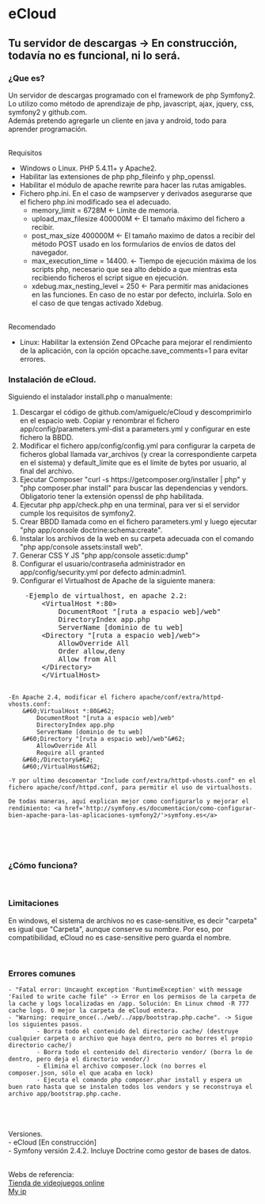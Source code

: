 ﻿<h1>eCloud</h1>

<h2>Tu servidor de descargas -> En construcción, todavía no es funcional, ni lo será.</h2>

<h3>¿Que es?</h3>


Un servidor de descargas programado con el framework de php Symfony2.<br>
Lo utilizo como método de aprendizaje de php, javascript, ajax, jquery, css, symfony2 y github.com. <br>
Además pretendo agregarle un cliente en java y android, todo para aprender programación.<br>

<br>
Requisitos
<ul>
	<li>Windows o Linux. PHP 5.4.11+ y Apache2.</li>
	<li>Habilitar las extensiones de php php_fileinfo y php_openssl.</li>
	<li>Habilitar el módulo de apache rewrite para hacer las rutas amigables.</li>
	<li>Fichero php.ini. En el caso de wampserver y derivados asegurarse que el fichero php.ini modificado sea el adecuado.
		<ul>
			<li>memory_limit = 6728M 				&#60;- Límite de memoria.</li>
			<li>upload_max_filesize 400000M		&#60;- El tamaño máximo del fichero a recibir.</li>
			<li>post_max_size 400000M				&#60;- El tamaño maximo de datos a recibir del método POST usado en los formularios de envíos de datos del navegador.</li>
			<li>max_execution_time = 14400.		&#60;- Tiempo de ejecución máxima de los scripts php, necesario que sea alto debido a que mientras esta recibiendo ficheros el script sigue en ejecución.</li>
			<li>xdebug.max_nesting_level = 250		&#60;- Para permitir mas anidaciones en las funciones. En caso de no estar por defecto, incluirla. Solo en el caso de que tengas activado Xdebug.</li>
		</ul>
	</li>
</ul>

<br>
Recomendado
<ul>
	<li>Linux: Habilitar la extensión Zend OPcache para mejorar el rendimiento de la aplicación, con la opción opcache.save_comments=1 para evitar errores.</li>
</ul>

<h3>Instalación de eCloud.</h3>
Siguiendo el instalador install.php o manualmente:
<ol>
	<li> Descargar el código de github.com/amiguelc/eCloud y descomprimirlo en el espacio web. Copiar y renombrar el fichero app/config/parameters.yml-dist a parameters.yml y configurar en este fichero la BBDD.</li>
	<li> Modificar el fichero app/config/config.yml para configurar la carpeta de ficheros global llamada var_archivos (y crear la correspondiente carpeta en el sistema) y default_limite que es el límite de bytes por usuario, al final del archivo.</li>
	<li> Ejecutar Composer "curl -s https://getcomposer.org/installer | php" y "php composer.phar install" para buscar las dependencias y vendors. Obligatorio tener la extensión openssl de php habilitada.</li>
	<li> Ejecutar php app/check.php en una terminal, para ver si el servidor cumple los requisitos de symfony2.</li>
	<li> Crear BBDD llamada como en el fichero parameters.yml y luego ejecutar "php app/console doctrine:schema:create".</li>
	<li> Instalar los archivos de la web en su carpeta adecuada con el comando "php app/console assets:install web".</li>
	<li> Generar CSS Y JS "php app/console assetic:dump"</li>
	<li> Configurar el usuario/contraseña administrador en app/config/security.yml por defecto admin:admin1.</li>
	<li> Configurar el Virtualhost de Apache de la siguiente manera:</li>
</ol>
<pre>
	-Ejemplo de virtualhost, en apache 2.2:
		&#60;VirtualHost *:80&#62;
			DocumentRoot "[ruta a espacio web]/web"
			DirectoryIndex app.php
			ServerName [dominio de tu web]
		&#60;Directory "[ruta a espacio web]/web"&#62;
			AllowOverride All
			Order allow,deny
			Allow from All
		&#60;/Directory&#62;
		&#60;/VirtualHost&#62;
	
	-En Apache 2.4, modificar el fichero apache/conf/extra/httpd-vhosts.conf:
		&#60;VirtualHost *:80&#62;
			DocumentRoot "[ruta a espacio web]/web"
			DirectoryIndex app.php
			ServerName [dominio de tu web]
		&#60;Directory "[ruta a espacio web]/web"&#62;
			AllowOverride All
			Require all granted
		&#60;/Directory&#62;
		&#60;/VirtualHost&#62;
		
	-Y por ultimo descomentar "Include conf/extra/httpd-vhosts.conf" en el fichero apache/conf/httpd.conf, para permitir el uso de virtualhosts.
	
	De todas maneras, aquí explican mejor como configurarlo y mejorar el rendimiento: <a href='http://symfony.es/documentacion/como-configurar-bien-apache-para-las-aplicaciones-symfony2/'>symfony.es</a>
</pre>

<br>
<h3>¿Cómo funciona?</h3>


<br>
<h3>Limitaciones</h3>

En windows, el sistema de archivos no es case-sensitive, es decir "carpeta" es igual que "Carpeta", aunque conserve su nombre. Por eso, por compatibilidad, eCloud no es case-sensitive pero guarda el nombre.

<br>

<h3>Errores comunes</h3>

	- "Fatal error: Uncaught exception 'RuntimeException' with message 'Failed to write cache file" -> Error en los permisos de la carpeta de la cache y logs localizadas en /app. Solución: En Linux chmod -R 777 cache logs. O mejor la carpeta de eCloud entera.
	- "Warning: require_once(../web/../app/bootstrap.php.cache". -> Sigue los siguientes pasos.
			- Borra todo el contenido del directorio cache/ (destruye cualquier carpeta o archivo que haya dentro, pero no borres el propio directorio cache/)
			- Borra todo el contenido del directorio vendor/ (borra lo de dentro, pero deja el directorio vendor/)
			- Elimina el archivo composer.lock (no borres el composer.json, sólo el que acaba en lock)
			- Ejecuta el comando php composer.phar install y espera un buen rato hasta que se instalen todos los vendors y se reconstruya el archivo app/bootstrap.php.cache.
		
	
<br><br>	
Versiones.<br>
	- eCloud [En construcción] <br>
	- Symfony versión 2.4.2. Incluye Doctrine como gestor de bases de datos.
	
<br>Webs de referencia:
<br><a href='https://katarian.com/'>Tienda de videojuegos online</a>
<br><a href='http://ipweb.org/'>My ip</a>

